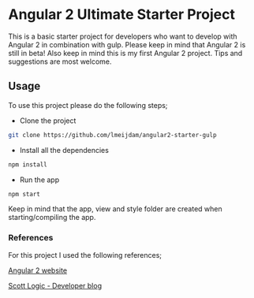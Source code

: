 # Angular 2 Ultimate Starter Project
This is a basic starter project for developers who want to develop with Angular 2 in combination with gulp. Please keep in mind that Angular 2 is still in beta! Also keep in mind this is my first Angular 2 project. Tips and suggestions are most welcome.

## Usage
To use this project please do the following steps;

- Clone the project

```bash
git clone https://github.com/lmeijdam/angular2-starter-gulp
```
- Install all the dependencies

```bash
npm install
```
- Run the app

```bash
npm start
```

Keep in mind that the app, view and style folder are created when starting/compiling the app.

### References
For this project I used the following references;

[Angular 2 website](https://www.angular.io)

[Scott Logic - Developer blog](http://blog.scottlogic.com/2015/12/24/creating-an-angular-2-build.html)
